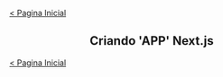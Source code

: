[< Pagina Inicial](https://github.com/gaviusking/NextJs4noobs#--)
<h2 align="center">Criando 'APP' Next.js</h2>


<a href="https://github.com/gaviusking/NextJs4noobs#--" align="center">< Pagina Inicial</a>